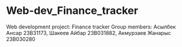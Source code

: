 # Web-dev_Finance_tracker
Web development project: Finance tracker
Group members: Асылбек Ансар  23B31173, Шакеев Айбар 23B031882, Акмурзаев Жанарыс 23B030280


